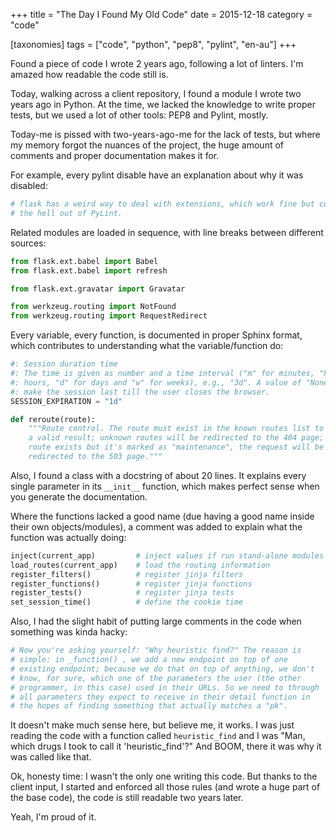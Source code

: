 +++
title = "The Day I Found My Old Code"
date = 2015-12-18
category = "code"

[taxonomies]
tags = ["code", "python", "pep8", "pylint", "en-au"]
+++

Found a piece of code I wrote 2 years ago, following a lot of linters. I'm
amazed how readable the code still is.

<!-- more -->

Today, walking across a client repository, I found a module I wrote two years
ago in Python. At the time, we lacked the knowledge to write proper tests, but
we used a lot of other tools: PEP8 and Pylint, mostly.

Today-me is pissed with two-years-ago-me for the lack of tests, but where my
memory forgot the nuances of the project, the huge amount of comments and
proper documentation makes it for.

For example, every pylint disable have an explanation about why it was
disabled:

```python
# flask has a weird way to deal with extensions, which work fine but confuses
# the hell out of PyLint.
```

Related modules are loaded in sequence, with line breaks between different
sources: 

```python
from flask.ext.babel import Babel
from flask.ext.babel import refresh

from flask.ext.gravatar import Gravatar

from werkzeug.routing import NotFound
from werkzeug.routing import RequestRedirect
```

Every variable, every function, is documented in proper Sphinx format, which
contributes to understanding what the variable/function do:

```python
#: Session duration time
#: The time is given as number and a time interval ("m" for minutes, "h" for
#: hours, "d" for days and "w" for weeks), e.g., "3d". A value of "None" will
#: make the session last till the user closes the browser.
SESSION_EXPIRATION = "1d"
```

```python
def reroute(route):
    """Route control. The route must exist in the known routes list to return
    a valid result; unknown routes will be redirected to the 404 page; if the
    route exists but it's marked as "maintenance", the request will be
    redirected to the 503 page."""
```

Also, I found a class with a docstring of about 20 lines. It explains every
single parameter in its `__init__` function, which makes perfect sense when
you generate the documentation.

Where the functions lacked a good name (due having a good name inside their
own objects/modules), a comment was added to explain what the function was
actually doing:

```python
inject(current_app)         # inject values if run stand-alone modules
load_routes(current_app)    # load the routing information
register_filters()          # register jinja filters
register_functions()        # register jinja functions
register_tests()            # register jinja tests
set_session_time()          # define the cookie time
```

Also, I had the slight habit of putting large comments in the code when
something was kinda hacky:

```python
# Now you're asking yourself: "Why heuristic find?" The reason is
# simple: in _function() , we add a new endpoint on top of one
# existing endpoint; because we do that on top of anything, we don't
# know, for sure, which one of the parameters the user (the other
# programmer, in this case) used in their URLs. So we need to through
# all parameters they expect to receive in their detail function in
# the hopes of finding something that actually matches a "pk".
```

It doesn't make much sense here, but believe me, it works. I was just reading
the code with a function called `heuristic_find` and I was "Man, which drugs I
took to call it 'heuristic_find'?" And BOOM, there it was why it was called
like that.

Ok, honesty time: I wasn't the only one writing this code. But thanks to the
client input, I started and enforced all those rules (and wrote a huge part of
the base code), the code is still readable two years later.

Yeah, I'm proud of it. 
